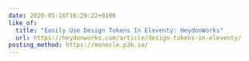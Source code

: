 ```yaml
---
date: 2020-05-16T16:29:22+0100
like_of:
  title: "Easily Use Design Tokens In Eleventy: HeydonWorks"
  url: https://heydonworks.com/article/design-tokens-in-eleventy/
posting_method: https://monocle.p3k.io/
---
```

